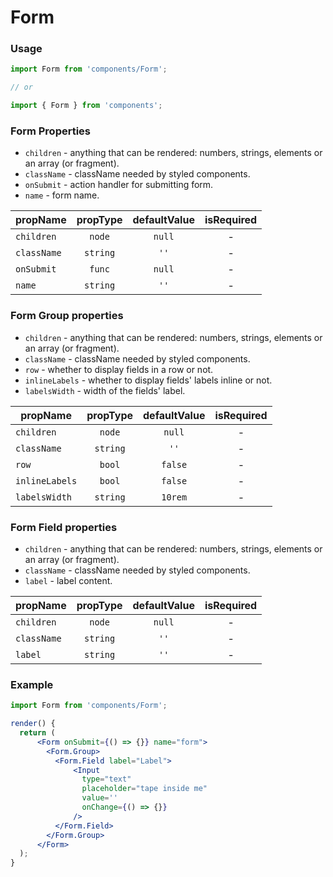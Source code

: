 # Form

### Usage

```jsx
import Form from 'components/Form';

// or

import { Form } from 'components';
```

<!-- STORY -->

### Form Properties

- `children` - anything that can be rendered: numbers, strings, elements or an array (or fragment).
- `className` - className needed by styled components.
- `onSubmit` - action handler for submitting form.
- `name` - form name.

| propName    | propType | defaultValue | isRequired |
| ----------- | :------: | :----------: | :--------: |
| `children`  |  `node`  |    `null`    |     -      |
| `className` | `string` |     `''`     |     -      |
| `onSubmit`  |  `func`  |    `null`    |     -      |
| `name`      | `string` |     `''`     |     -      |

### Form Group properties

- `children` - anything that can be rendered: numbers, strings, elements or an array (or fragment).
- `className` - className needed by styled components.
- `row` - whether to display fields in a row or not.
- `inlineLabels` - whether to display fields' labels inline or not.
- `labelsWidth` - width of the fields' label.

| propName       | propType | defaultValue | isRequired |
| -------------- | :------: | :----------: | :--------: |
| `children`     |  `node`  |    `null`    |     -      |
| `className`    | `string` |     `''`     |     -      |
| `row`          |  `bool`  |   `false`    |     -      |
| `inlineLabels` |  `bool`  |   `false`    |     -      |
| `labelsWidth`  | `string` |   `10rem`    |     -      |

### Form Field properties

- `children` - anything that can be rendered: numbers, strings, elements or an array (or fragment).
- `className` - className needed by styled components.
- `label` - label content.

| propName    | propType | defaultValue | isRequired |
| ----------- | :------: | :----------: | :--------: |
| `children`  |  `node`  |    `null`    |     -      |
| `className` | `string` |     `''`     |     -      |
| `label`     | `string` |     `''`     |     -      |

### Example

```jsx
import Form from 'components/Form';

render() {
  return (
      <Form onSubmit={() => {}} name="form">
        <Form.Group>
          <Form.Field label="Label">
              <Input
                type="text"
                placeholder="tape inside me"
                value=''
                onChange={() => {}}
              />
          </Form.Field>
        </Form.Group>
      </Form>
  );
}
```
